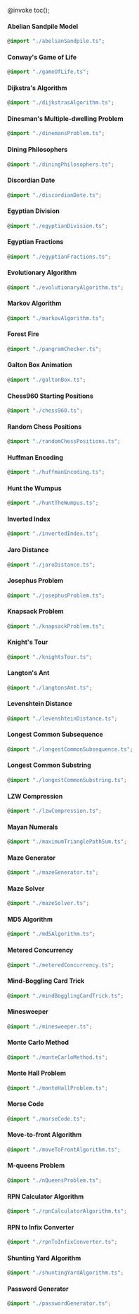 @invoke toc();

#### Abelian Sandpile Model

```typescript
@import "./abelianSandpile.ts";
```

#### Conway's Game of Life

```typescript
@import "./gameOfLife.ts";
```

#### Dijkstra's Algorithm

```typescript
@import "./dijkstrasAlgorithm.ts";
```

#### Dinesman's Multiple-dwelling Problem

```typescript
@import "./dinemansProblem.ts";
```

#### Dining Philosophers

```typescript
@import "./diningPhilosophers.ts";
```

#### Discordian Date

```typescript
@import "./discordianDate.ts";
```

#### Egyptian Division

```typescript
@import "./egyptianDivision.ts";
```

#### Egyptian Fractions

```typescript
@import "./egyptianFractions.ts";
```

#### Evolutionary Algorithm

```typescript
@import "./evolutionaryAlgorithm.ts";
```

#### Markov Algorithm

```typescript
@import "./markovAlgorithm.ts";
```

#### Forest Fire

```typescript
@import "./pangramChecker.ts";
```

#### Galton Box Animation

```typescript
@import "./galtonBox.ts";
```

#### Chess960 Starting Positions

```typescript
@import "./chess960.ts";
```

#### Random Chess Positions

```typescript
@import "./randomChessPositions.ts";
```

#### Huffman Encoding

```typescript
@import "./huffmanEncoding.ts";
```

#### Hunt the Wumpus

```typescript
@import "./huntTheWumpus.ts";
```

#### Inverted Index

```typescript
@import "./invertedIndex.ts";
```

#### Jaro Distance

```typescript
@import "./jaroDistance.ts";
```

#### Josephus Problem

```typescript
@import "./josephusProblem.ts";
```

#### Knapsack Problem

```typescript
@import "./knapsackProblem.ts";
```

#### Knight's Tour

```typescript
@import "./knightsTour.ts";
```

#### Langton's Ant

```typescript
@import "./langtonsAnt.ts";
```

#### Levenshtein Distance

```typescript
@import "./levenshteinDistance.ts";
```

#### Longest Common Subsequence

```typescript
@import "./longestCommonSubsequence.ts";
```

#### Longest Common Substring

```typescript
@import "./longestCommonSubstring.ts";
```

#### LZW Compression

```typescript
@import "./lzwCompression.ts";
```

#### Mayan Numerals

```typescript
@import "./maximumTrianglePathSum.ts";
```

#### Maze Generator

```typescript
@import "./mazeGenerator.ts";
```

#### Maze Solver

```typescript
@import "./mazeSolver.ts";
```

#### MD5 Algorithm

```typescript
@import "./md5Algorithm.ts";
```

#### Metered Concurrency

```typescript
@import "./meteredConcurrency.ts";
```

#### Mind-Boggling Card Trick

```typescript
@import "./mindBogglingCardTrick.ts";
```

#### Minesweeper

```typescript
@import "./minesweeper.ts";
```

#### Monte Carlo Method

```typescript
@import "./monteCarloMethod.ts";
```

#### Monte Hall Problem

```typescript
@import "./monteHallProblem.ts";
```

#### Morse Code

```typescript
@import "./morseCode.ts";
```

#### Move-to-front Algorithm

```typescript
@import "./moveToFrontAlgorithm.ts";
```

#### M-queens Problem

```typescript
@import "./nQueensProblem.ts";
```

#### RPN Calculator Algorithm

```typescript
@import "./rpnCalculatorAlgorithm.ts";
```

#### RPN to Infix Converter

```typescript
@import "./rpnToInfixConverter.ts";
```

#### Shunting Yard Algorithm

```typescript
@import "./shuntingYardAlgorithm.ts";
```

#### Password Generator

```typescript
@import "./passwordGenerator.ts";
```

